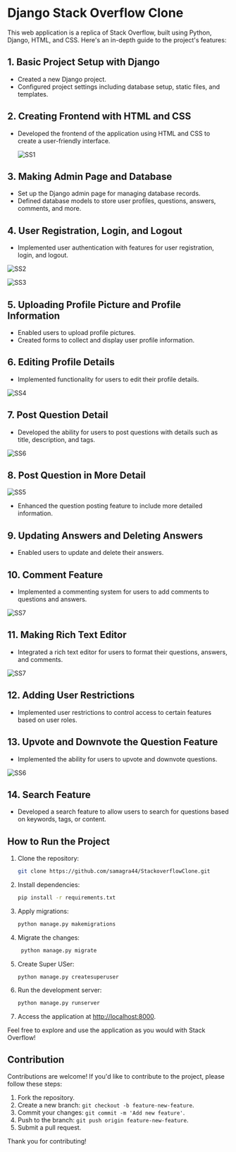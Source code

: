 # Django Stack Overflow Clone

This web application is a replica of Stack Overflow, built using Python, Django, HTML, and CSS. Here's an in-depth guide to the project's features:

## 1. Basic Project Setup with Django

- Created a new Django project.
- Configured project settings including database setup, static files, and templates.

## 2. Creating Frontend with HTML and CSS

- Developed the frontend of the application using HTML and CSS to create a user-friendly interface.
  
  ![SS1](https://github.com/samagra44/StackoverflowClone/assets/77968722/219ec0be-73f2-47a1-a376-34489f22f98e)

## 3. Making Admin Page and Database

- Set up the Django admin page for managing database records.
- Defined database models to store user profiles, questions, answers, comments, and more.

## 4. User Registration, Login, and Logout

- Implemented user authentication with features for user registration, login, and logout.
  
![SS2](https://github.com/samagra44/StackoverflowClone/assets/77968722/e02618e1-e4e0-413d-aede-e0c5cc9d732c)

![SS3](https://github.com/samagra44/StackoverflowClone/assets/77968722/b5b9a9d5-5b42-4d0d-b8c4-1a914baa5a3f)

## 5. Uploading Profile Picture and Profile Information

- Enabled users to upload profile pictures.
- Created forms to collect and display user profile information.

## 6. Editing Profile Details

- Implemented functionality for users to edit their profile details.
  
![SS4](https://github.com/samagra44/StackoverflowClone/assets/77968722/a5d870b3-5528-4c8e-bfd3-096c22d8a5dc)

## 7. Post Question Detail

- Developed the ability for users to post questions with details such as title, description, and tags.
  
![SS6](https://github.com/samagra44/StackoverflowClone/assets/77968722/4418ecfc-a98c-42a6-affa-b10bcbf97725)

## 8. Post Question in More Detail

![SS5](https://github.com/samagra44/StackoverflowClone/assets/77968722/883dfdfe-eea9-4407-b409-342904b61092)

- Enhanced the question posting feature to include more detailed information.

## 9. Updating Answers and Deleting Answers

- Enabled users to update and delete their answers.

## 10. Comment Feature

- Implemented a commenting system for users to add comments to questions and answers.
  
![SS7](https://github.com/samagra44/StackoverflowClone/assets/77968722/0078380e-5ab0-43ba-af52-0356e4fc835b)

## 11. Making Rich Text Editor

- Integrated a rich text editor for users to format their questions, answers, and comments.
  
![SS7](https://github.com/samagra44/StackoverflowClone/assets/77968722/a2a82872-3c99-4d64-b8ef-5ea66bb39a2a)

## 12. Adding User Restrictions

- Implemented user restrictions to control access to certain features based on user roles.

## 13. Upvote and Downvote the Question Feature

- Implemented the ability for users to upvote and downvote questions.
  
![SS6](https://github.com/samagra44/StackoverflowClone/assets/77968722/e77038c2-d88b-4c1b-9e47-46bc5500197b)

## 14. Search Feature

- Developed a search feature to allow users to search for questions based on keywords, tags, or content.

## How to Run the Project

1. Clone the repository:

    ```bash
    git clone https://github.com/samagra44/StackoverflowClone.git
    ```

2. Install dependencies:

    ```bash
    pip install -r requirements.txt
    ```

3. Apply migrations:

    ```bash
    python manage.py makemigrations
    ```
4. Migrate the changes:
   
   ```bash
    python manage.py migrate
    ```
5. Create Super USer:
   ```
   python manage.py createsuperuser
   ```

6. Run the development server:

    ```bash
    python manage.py runserver
    ```

7. Access the application at [http://localhost:8000](http://localhost:8000).

Feel free to explore and use the application as you would with Stack Overflow!

## Contribution

Contributions are welcome! If you'd like to contribute to the project, please follow these steps:

1. Fork the repository.
2. Create a new branch: `git checkout -b feature-new-feature`.
3. Commit your changes: `git commit -m 'Add new feature'`.
4. Push to the branch: `git push origin feature-new-feature`.
5. Submit a pull request.

Thank you for contributing!
